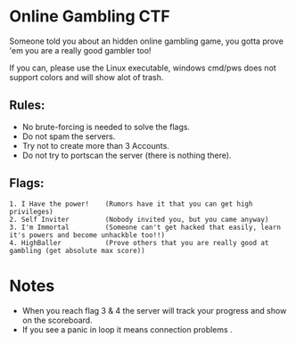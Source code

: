 # Online Gambling CTF
Someone told you about an hidden online gambling game, you gotta prove 'em you are a really good gambler too!

If you can, please use the Linux executable, windows cmd/pws does not support colors and will show alot of trash.

## Rules:
* No brute-forcing is needed to solve the flags.
* Do not spam the servers.
* Try not to create more than 3 Accounts.
* Do not try to portscan the server (there is nothing there).

## Flags:
```
1. I Have the power!    (Rumors have it that you can get high privileges)
2. Self Inviter         (Nobody invited you, but you came anyway)
3. I'm Immortal         (Someone can't get hacked that easily, learn it's powers and become unhackble too!!)
4. HighBaller           (Prove others that you are really good at gambling (get absolute max score))
```
# Notes
* When you reach flag 3 & 4 the server will track your progress and show on the scoreboard.
* If you see a panic in loop it means connection problems <!-- there is no heartbeat -->.
<!--
hidden tips:
1. can be solved w/ [Proxy](https://www.geeksforgeeks.org/creating-a-proxy-webserver-in-python-set-1/) [video](https://www.youtube.com/watch?v=iApNzWZG-10)
2. can be solver w/ [RE](https://en.wikipedia.org/wiki/Reverse_engineering) and [PA](https://en.wikipedia.org/wiki/Packet_analyzer) 
3. can be partially solved with [CE](https://en.wikipedia.org/wiki/Cheat_Engine)
-->
